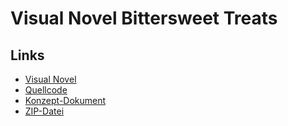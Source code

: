# Visual Novel Bittersweet Treats

## Links 
- [Visual Novel](https://baohannguyen.github.io/Visual_Novel/BittersweetTreats/BittersweetTreats.html)
- [Quellcode](https://github.com/baohannguyen/Visual_Novel/tree/main/BittersweetTreats/Source)
- [Konzept-Dokument](https://github.com/baohannguyen/Visual_Novel/tree/main/BittersweetTreats/Konzept)
- [ZIP-Datei](https://drive.google.com/file/d/1I64knPGEAgiTe77KPDcZ4_2VOiNweMB5/view?usp=sharing)
